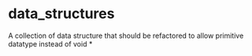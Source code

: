 # data_structures
A collection of data structure that should be refactored to allow primitive datatype instead of void *
